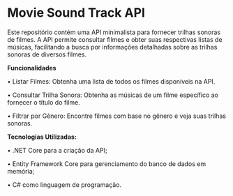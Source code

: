# Movie Sound Track API
Este repositório contém uma API minimalista para fornecer trilhas sonoras de filmes. A API permite consultar filmes e obter suas respectivas listas de músicas, facilitando a busca por informações detalhadas sobre as trilhas sonoras de diversos filmes.

**Funcionalidades**

• Listar Filmes: 
Obtenha uma lista de todos os filmes disponíveis na API.

• Consultar Trilha Sonora:
Obtenha as músicas de um filme específico ao fornecer o título do filme.

• Filtrar por Gênero: 
Encontre filmes com base no gênero e veja suas trilhas sonoras.

**Tecnologias Utilizadas:**

• .NET Core para a criação da API;

• Entity Framework Core para gerenciamento do banco de dados em memória;

• C# como linguagem de programação.
